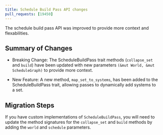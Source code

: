 ```yaml
---
title: Schedule Build Pass API changes
pull_requests: [19450]
---
```


The schedule build pass API was improved to provide more context and flexabilities.

## Summary of Changes
- Breaking Change: The ScheduleBuildPass trait methods (`collapse_set` and `build`) have been updated with new parameters `(&mut World, &mut ScheduleGraph)` to provide more context.

- New Feature: A new method, `map_set_to_systems`, has been added to the ScheduleBuildPass trait, allowing passes to dynamically add systems to a set.

## Migration Steps
If you have custom implementations of `ScheduleBuildPass`, you will need to update the method signatures for the `collapse_set` and `build` methods by adding the `world` and `schedule` parameters.
